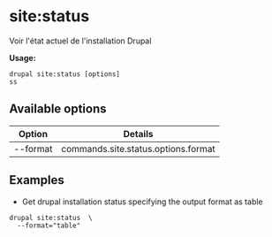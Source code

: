 # site:status
Voir l'état actuel de l'installation Drupal

**Usage:**
```
drupal site:status [options]
ss
```

## Available options
Option | Details
-------|-------------
--format | commands.site.status.options.format

## Examples
* Get drupal installation status specifying the output format as table
```
drupal site:status  \
  --format="table"
```
